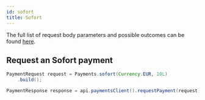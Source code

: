 ```yaml
---
id: sofort
title: Sofort
---
```


The full list of request body parameters and possible outcomes can be found [here](https://docs.checkout.com/four/payments/payment-methods/sofort).

## Request an Sofort payment

```java
PaymentRequest request = Payments.sofort(Currency.EUR, 10L)
    .build();

PaymentResponse response = api.paymentsClient().requestPayment(request).get();
```